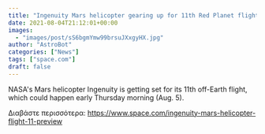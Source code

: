 ```yaml
---
title: "Ingenuity Mars helicopter gearing up for 11th Red Planet flight"
date: 2021-08-04T21:12:01+00:00
images:
  - "images/post/sS6bgmYmw99brsuJXxgyHX.jpg"
author: "AstroBot"
categories: ["News"]
tags: ["space.com"]
draft: false
---
```


NASA's Mars helicopter Ingenuity is getting set for its 11th off-Earth flight, which could happen early Thursday morning (Aug. 5). 

Διαβάστε περισσότερα: https://www.space.com/ingenuity-mars-helicopter-flight-11-preview
